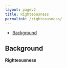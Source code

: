 ```yaml
---
layout: pagev2
title: Righteousness
permalink: /righteousness/
---
```

- [Background](#background)

## Background

**Righteousness** 